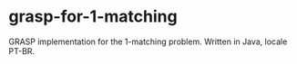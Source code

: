 # grasp-for-1-matching
GRASP implementation for the 1-matching problem. Written in Java, locale PT-BR.
